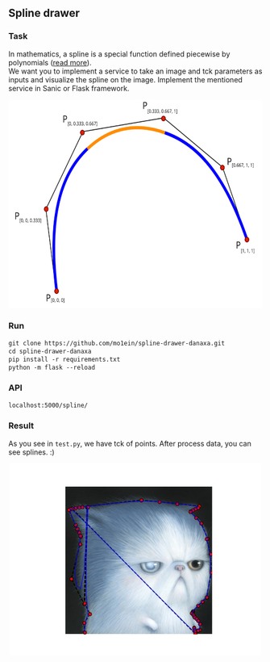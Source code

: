 
## Spline drawer
### Task

In mathematics, a spline is a special function defined piecewise by polynomials ([read more](https://en.wikipedia.org/wiki/Spline_(mathematics))). <br />
We want you to implement a service to take an image and
tck parameters as inputs and visualize the spline on the image. Implement the mentioned service in Sanic or Flask framework.

<p align="center">
<img src="./static/spline.svg" width="660" height="412" />
</p>


### Run
```
git clone https://github.com/mo1ein/spline-drawer-danaxa.git
cd spline-drawer-danaxa
pip install -r requirements.txt
python -m flask --reload
```

### API
```
localhost:5000/spline/
```

### Result
As you see in `test.py`, we have tck of points. After process data, you can see splines. :)

<p align="center">
<img src="./static/out.jpg" width="500" height="380" />
</p>
